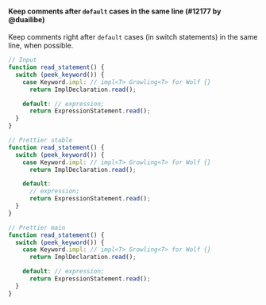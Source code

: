#### Keep comments after `default` cases in the same line (#12177 by @duailibe)

Keep comments right after `default` cases (in switch statements) in the same line, when possible.

<!-- prettier-ignore -->
```jsx
// Input
function read_statement() {
  switch (peek_keyword()) {
    case Keyword.impl: // impl<T> Growling<T> for Wolf {}
      return ImplDeclaration.read();

    default: // expression;
      return ExpressionStatement.read();
  }
}

// Prettier stable
function read_statement() {
  switch (peek_keyword()) {
    case Keyword.impl: // impl<T> Growling<T> for Wolf {}
      return ImplDeclaration.read();

    default:
      // expression;
      return ExpressionStatement.read();
  }
}

// Prettier main
function read_statement() {
  switch (peek_keyword()) {
    case Keyword.impl: // impl<T> Growling<T> for Wolf {}
      return ImplDeclaration.read();

    default: // expression;
      return ExpressionStatement.read();
  }
}
```
